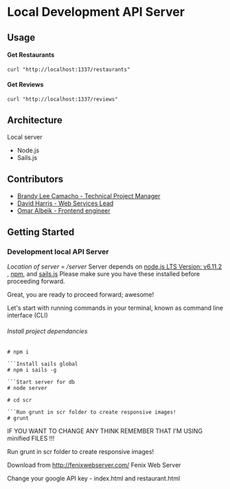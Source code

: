 # Local Development API Server
## Usage
#### Get Restaurants
```
curl "http://localhost:1337/restaurants"
```
#### Get Reviews 
````
curl "http://localhost:1337/reviews"
````

## Architecture
Local server
- Node.js
- Sails.js

## Contributors

- [Brandy Lee Camacho - Technical Project Manager](mailto:brandy.camacho@udacity.com)
- [David Harris - Web Services Lead](mailto:david.harris@udacity.com)
- [Omar Albeik - Frontend engineer](mailto:omaralbeik@gmail.com)

## Getting Started

### Development local API Server
_Location of server = /server_
Server depends on [node.js LTS Version: v6.11.2 ](https://nodejs.org/en/download/), [npm](https://www.npmjs.com/get-npm), and [sails.js](http://sailsjs.com/)
Please make sure you have these installed before proceeding forward.

Great, you are ready to proceed forward; awesome!

Let's start with running commands in your terminal, known as command line interface (CLI)

###### Install project dependancies
```Install project dependancies
# npm i

```Install sails global
# npm i sails -g

```Start server for db
# node server

# cd scr

```Run grunt in scr folder to create responsive images!
# grunt
```
IF YOU WANT TO CHANGE ANY THINK REMEMBER THAT I'M USING minified FILES !!! 

Run grunt in scr folder to create responsive images!

Download from http://fenixwebserver.com/ Fenix Web Server

Change your google API key - index.html and restaurant.html
